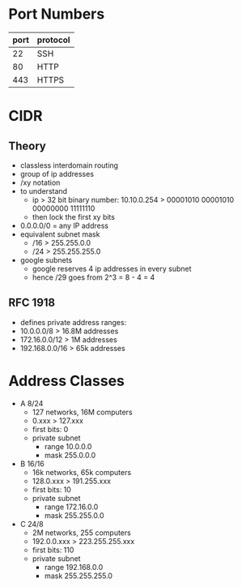 # Port Numbers
| port | protocol |
| --- | --- |
| 22 | SSH |
| 80 | HTTP |
| 443 | HTTPS |

#  CIDR
## Theory
* classless interdomain routing
* group of ip addresses
* <IP>/xy notation
* to understand
    * ip > 32 bit binary number: 10.10.0.254 > 00001010 00001010 00000000 11111110
    * then lock the first xy bits
* 0.0.0.0/0 = any IP address
* equivalent subnet mask
    * /16 > 255.255.0.0
    * /24 > 255.255.255.0
* google subnets
    * google reserves 4 ip addresses in every subnet
    * hence /29 goes from 2^3 = 8 - 4 = 4

## RFC 1918
* defines private address ranges:
* 10.0.0.0/8 > 16.8M addresses
* 172.16.0.0/12 > 1M addresses
* 192.168.0.0/16 > 65k addresses
    
# Address Classes
* A 8/24
    * 127 networks, 16M computers
    * 0.xxx > 127.xxx
    * first bits: 0
    * private subnet
      * range 10.0.0.0
      * mask 255.0.0.0
* B 16/16
    * 16k networks, 65k computers
    * 128.0.xxx > 191.255.xxx
    * first bits: 10
    * private subnet
      * range 172.16.0.0
      * mask 255.255.0.0
* C 24/8  
    * 2M networks, 255 computers   
    * 192.0.0.xxx > 223.255.255.xxx
    * first bits: 110
    * private subnet
      * range 192.168.0.0
      * mask 255.255.255.0

 
